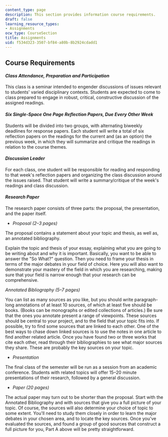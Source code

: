 ```yaml
---
content_type: page
description: This section provides information course requirements.
draft: false
learning_resource_types:
- Assignments
ocw_type: CourseSection
title: Assignments
uid: f534d323-3507-bf84-a80b-8b2924cdadd1
---
```

## Course Requirements

#### *Class Attendance, Preparation and Participation*

This class is a seminar intended to engender discussions of issues relevant to students' varied disciplinary contexts. Students are expected to come to class prepared to engage in robust, critical, constructive discussion of the assigned readings.

#### *Six Single-Space One Page Reflection Papers, Due Every Other Week*

Students will be divided into two groups, with alternating biweekly deadlines for response papers. Each student will write a total of six reflection papers on the readings for the current and (as an option) the previous week, in which they will summarize and critique the readings in relation to the course themes.

#### *Discussion Leader*

For each class, one student will be responsible for reading and responding to that week's reflection papers and organizing the class discussion around the issues raised. That student will write a summary/critique of the week's readings and class discussion.

#### *Research Paper*

The research paper consists of three parts: the proposal, the presentation, and the paper itself.

- *Proposal (2–3 pages)*

The proposal contains a statement about your topic and thesis, as well as, an annotated bibliography.

Explain the topic and thesis of your essay, explaining what you are going to be writing about and why it is important. Basically, you want to be able to answer the "So What?" question. Then you need to frame your thesis in terms of the major debates in your field of choice. Here you will also want to demonstrate your mastery of the field in which you are researching, making sure that your field is narrow enough that your research can be comprehensive.

*Annotated Bibliography (5–7 pages)*

You can list as many sources as you like, but you should write paragraph-long annotations of at least 10 sources, of which at least five should be books. (Books can be monographs or edited collections of articles.) Be sure that the ones you annotate present a range of viewpoints. These sources should be central to your project, and to the field that your topic fits into. If possible, try to find some sources that are linked to each other. One of the best ways to chase down linked sources is to use the notes in one article to find another related article. Once you have found two or three works that cite each other, read through their bibliographies to see what major sources they share. These are probably the key sources on your topic.

- *Presentation*

The final class of the semester will be run as a session from an academic conference. Students with related topics will offer 15–20 minute presentations of their research, followed by a general discussion.

- *Paper (20 pages)*

The actual paper may turn out to be shorter than the proposal. Start with the Annotated Bibliography and with sources that give you a full picture of your topic. Of course, the sources will also determine your choice of topic to some extent. You'll need to study them closely in order to learn the major debates in your chosen area, and to locate the key sources. Once you've evaluated the sources, and found a group of good sources that construct a full picture for you, Part A above will be pretty straightforward.